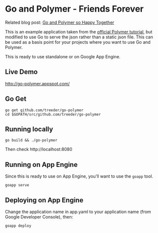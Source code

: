 Go and Polymer - Friends Forever
=============

Related blog post: [Go and Polymer so Happy Together](https://medium.com/iron-io-blog/go-and-polymer-so-happy-together-ba15f24b8de3)

This is an example application taken from the [official Polymer tutorial](https://www.polymer-project.org/docs/start/tutorial/intro.html),
but modified to use Go to serve the json rather than a static json file. This can be used as a basis point for your
projects where you want to use Go and Polymer.

This is ready to use standalone or on Google App Engine.

## Live Demo

http://go-polymer.appspot.com/

## Go Get

```
go get github.com/treeder/go-polymer
cd $GOPATH/src/github.com/treeder/go-polymer
```

## Running locally

```
go build && ./go-polymer
```

Then check http://localhost:8080

## Running on App Engine

Since this is ready to use on App Engine, you'll want to use the `goapp` tool.

```
goapp serve
```

## Deploying on App Engine

Change the application name in app.yaml to your application name (from Google Developer Console), then:

```
goapp deploy
```
